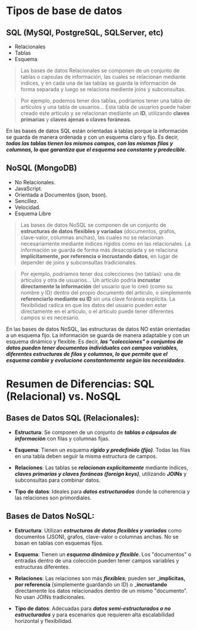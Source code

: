 # Tipos de base de datos

## SQL (MySQl, PostgreSQL, SQLServer, etc)
+ Relacionales
+ Tablas 
+ Esquema

> Las bases de datos Relacionales se componen de un conjunto de tablas o capsulas de información, las cuales se relacionan mediante indices, y en cada una de las tablas se guarda la información de forma separada y luego se relaciona mediente joins y subconsultas.

>Por ejemplo, podemos tener dos tablas, podríamos tener una tabla de artículos y una tabla de usuarios... Esta tabla de usuarios puede haber creado este artículo y se relacionan mediante un **ID**, utilizando **claves primarias** y **claves ajenas o claves foráneas**.

En las bases de datos SQL están orientadas a tablas porque la información se guarda de manera ordenada y con un esquema claro y fijo. Es decir, ***todas las tablas tienen los mismos campos, con las mismas filas y columnas, lo que garantiza que el esquema sea constante y predecible***.


## NoSQL (MongoDB)
+ No Relacionales.
+ JavaScript.
+ Orientada a Documentos (json, bson).
+ Sencillez.
+ Velocidad.
+ Esquema Libre 

> Las bases de datos NoSQL se componen de un conjunto de **estructuras de datos flexibles y variadas** (documentos, grafos, clave-valor, columnas anchas), las cuales no se relacionan necesariamente mediante índices rígidos como en las relacionales. La información se guarda de forma más desacoplada y se relaciona **implícitamente, por referencia o incrustando datos**, en lugar de depender de joins y subconsultas tradicionales.

> Por ejemplo, podríamos tener dos colecciones (no tablas): una de artículos y otra de usuarios... Un artículo podría **incrustar directamente la información** del usuario que lo creó (como su nombre y ID) dentro del propio documento del artículo, o simplemente **referenciarlo mediante su ID** sin una clave foránea explícita. La flexibilidad radica en que los datos del usuario pueden estar directamente en el artículo, o el artículo puede tener diferentes campos si es necesario.

En las bases de datos NoSQL, las estructuras de datos NO están orientadas a un esquema fijo. La información se guarda de manera adaptable y con un esquema dinámico y flexible. Es decir, ***las "colecciones" o conjuntos de datos pueden tener documentos individuales con campos variables, diferentes estructuras de filas y columnas, lo que permite que el esquema cambie y evolucione constantemente según las necesidades***.


# Resumen de Diferencias: SQL (Relacional) vs. NoSQL

## Bases de Datos SQL (Relacionales):

+ **Estructura**: Se componen de un conjunto de ___tablas o cápsulas de información___ con filas y columnas fijas.

+ **Esquema**: Tienen un esquema ___rígido y predefinido (fijo)___. Todas las filas en una tabla deben seguir la misma estructura de campos.

+ **Relaciones**: Las tablas se ___relacionan explícitamente___ mediante índices, ___claves primarias y claves foráneas (foreign keys)___, utilizando ___JOINs___ y subconsultas para combinar datos.

+ **Tipo de datos**: Ideales para ___datos estructurados___ donde la coherencia y las relaciones son primordiales.

## Bases de Datos NoSQL:

+ **Estructura**: Utilizan ___estructuras de datos flexibles y variadas___ como documentos (JSON), grafos, clave-valor o columnas anchas. No se basan en tablas con esquemas fijos.

+ **Esquema**: Tienen un ___esquema dinámico y flexible___. Los "documentos" o entradas dentro de una colección pueden tener campos variables y estructuras diferentes.

+ **Relaciones**: Las relaciones son más ___flexibles___; pueden ser ___implícitas, por referencia__ (simplemente guardando un ID) o ___incrustando__ directamente los datos relacionados dentro de un mismo "documento". No usan JOINs tradicionales.

+ **Tipo de datos**: Adecuadas para ___datos semi-estructurados o no estructurados___ y para escenarios que requieren alta escalabilidad horizontal y flexibilidad.